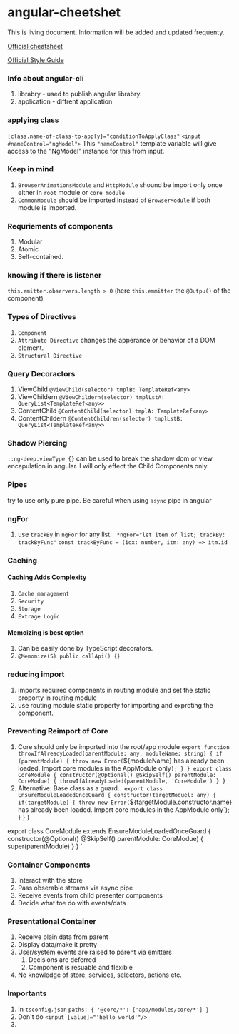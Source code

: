 # angular-cheetshet
This is living document. Information will be added and updated frequenty.

[Official cheatsheet](https://angular.io/guide/cheatsheet)

[Official Style Guide](https://angular.io/guide/styleguide)

### Info about angular-cli
1. librabry - used to publish angular librabry.
2. application - diffrent application


### applying class
`[class.name-of-class-to-apply]="conditionToApplyClass"`
`<input #nameControl="ngModel">` This `"nameControl"` template variable will give  access to the "NgModel" instance for this from input. 

### Keep in mind
1. `BrowserAnimationsModule` and `HttpModule` shound be import only once either in `root` module or `core module`
2. `CommonModule` should be imported instead of `BrowserModule` if both module is imported.


### Requriements of components
1. Modular
2. Atomic
3. Self-contained.

### knowing if there is listener
`this.emitter.observers.length > 0` (here `this.emmitter` the `@Outpu()` of the component)


### Types of Directives
1. `Component`
2. `Attribute Directive` changes the apperance or behavior of a DOM element.
3. `Structural Directive`


### Query Decoractors
1. ViewChild `@ViewChild(selector) tmplB: TemplateRef<any> `
2. ViewChildern `@ViewChildern(selector) tmplLstA: QueryList<TemplateRef<any>>`
3. ContentChild `@ContentChild(selector) tmplA: TemplateRef<any>`
4. ContentChildern `@ContentChildren(selector) tmplLstB: QueryList<TemplateRef<any>>`

### Shadow Piercing
`::ng-deep.viewType {}` can be used to break the shadow dom or view encapulation in angular. I will only effect the Child Components only.


### Pipes
try to use only pure pipe. Be careful when using `async` pipe in angular

### ngFor
1. use `trackBy` in `ngFor` for any list.
` *ngFor="let item of list; trackBy: trackByFunc"`
`const trackByFunc = (idx: number, itm: any) => itm.id`

### Caching

#### Caching Adds Complexity
1. `Cache management`
2. `Security`
3. `Storage`
4. `Extrage Logic`

#### Memoizing is best option
1. Can be easily done by TypeScript decorators.
2. `@Memomize(5)
    public callApi() {}
    `


### reducing import
1. imports required components in routing module and set the static proporty in routing module
2. use routing module static property for importing and exproting the component.

### Preventing Reimport of Core
1. Core should only be imported into the root/app module
`export function throwIfAlreadyLoaded(parentModule: any, moduleName: string) {
    if (parentModule) {
        throw new Error(`${moduleName} has already been loaded. Import core modules in the AppModule only`);
    }
}
export class CoreModule {
    constructor(@Optional() @SkipSelf() parentModule: CoreModue) {
        throwIfAlreadyLoaded(parentModule, 'CoreModule')
    }
}
`
2. Alternative: Base class as a guard.
`
export class EnsureModuleLoadedOnceGuard {
    constructor(targetModuel: any) {
        if(targetModule) {
            throw new Error(`${targetModule.constructor.name} has already been loaded. Import core modules in the AppModule only`);
        }
    }
}

export class CoreModule extends EnsureModuleLoadedOnceGuard {
    constructor(@Optional() @SkipSelf() parentModule: CoreModue) {
        super(parentModule)
    }
}
`

### Container Components
1. Interact with the store
2. Pass obserable streams via async pipe
3. Receive events from child presenter components
4. Decide what toe do with events/data

### Presentational Container
1. Receive plain data from parent
2. Display data/make it pretty
3. User/system events are raised to parent via emitters
    1. Decisions are deferred
    2. Component is resuable and flexible
4. No knowledge of store, services, selectors, actions etc.


### Importants
1. In `tsconfig.json`
`
paths: {
  '@core/*': ['app/modules/core/*']
}
`
2. Don't do `<input [value]="'hello world'"/>`
3.
